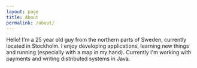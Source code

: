 ```yaml
---
layout: page
title: About
permalink: /about/
---
```


Hello! I'm a 25 year old guy from the northern parts of Sweden, currently located in Stockholm.
I enjoy developing applications, learning new things and running (especially with a map in my hand).
Currently I'm working with payments and writing distributed systems in Java.

